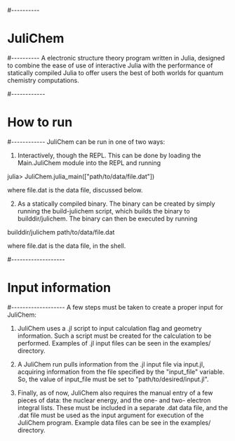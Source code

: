 #----------
# JuliChem
#----------
A electronic structure theory program written in Julia, designed to combine
the ease of use of interactive Julia with the performance of statically
compiled Julia to offer users the best of both worlds for quantum chemistry
computations.

#------------
# How to run
#------------
JuliChem can be run in one of two ways:
1. Interactively, though the REPL. This can be done by loading the Main.JuliChem
module into the REPL and running

julia> JuliChem.julia_main(["path/to/data/file.dat"])

where file.dat is the data file, discussed below.

2. As a statically compiled binary. The binary can be created by simply running
the build-julichem script, which builds the binary to builddir/julichem. The
binary can then be executed by running

builddir/julichem path/to/data/file.dat

where file.dat is the data file, in the shell.

#-------------------
# Input information
#-------------------
A few steps must be taken to create a proper input for JuliChem:
1. JuliChem uses a .jl script to input calculation flag and geometry
information. Such a script must be created for the calculation to be performed.
Examples of .jl input files can be seen in the examples/ directory.

2. A JuliChem run pulls information from the .jl input file via input.jl,
acquiring information from the file specified by the "input_file" variable.
So, the value of input_file must be set to "path/to/desired/input.jl".

3. Finally, as of now, JuliChem also requires the manual entry of a few pieces
of data: the nuclear energy, and the one- and two- electron integral lists. These
must be included in a separate .dat data file, and the .dat file must be used as
the input argument for execution of the JuliChem program. Example data files
can be see in the examples/ directory.

